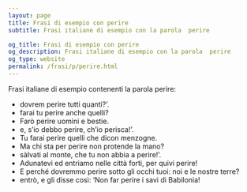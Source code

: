 ```yaml
---
layout: page
title: Frasi di esempio con perire 
subtitle: Frasi italiane di esempio con la parola  perire

og_title: Frasi di esempio con perire 
og_description: Frasi italiane di esempio con la parola  perire
og_type: website
permalink: /frasi/p/perire.html
---
```


Frasi italiane di esempio contenenti la parola perire:


- dovrem perire tutti quanti?’.
- farai tu perire anche quelli?
- Farò perire uomini e bestie.
- e, s’io debbo perire, ch’io perisca!’.
- Tu farai perire quelli che dicon menzogne.
- Ma chi sta per perire non protende la mano?
- sàlvati al monte, che tu non abbia a perire!’.
- Adunatevi ed entriamo nelle città forti, per quivi perire!
- E perché dovremmo perire sotto gli occhi tuoi: noi e le nostre terre?
- entrò, e gli disse così: ‘Non far perire i savi di Babilonia!
